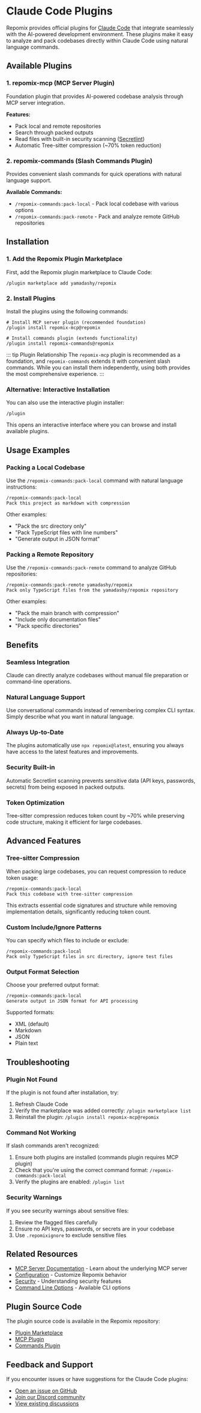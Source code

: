 # Claude Code Plugins

Repomix provides official plugins for [Claude Code](https://docs.anthropic.com/en/docs/claude-code/overview) that integrate seamlessly with the AI-powered development environment. These plugins make it easy to analyze and pack codebases directly within Claude Code using natural language commands.

## Available Plugins

### 1. repomix-mcp (MCP Server Plugin)

Foundation plugin that provides AI-powered codebase analysis through MCP server integration.

**Features:**
- Pack local and remote repositories
- Search through packed outputs
- Read files with built-in security scanning ([Secretlint](https://github.com/secretlint/secretlint))
- Automatic Tree-sitter compression (~70% token reduction)

### 2. repomix-commands (Slash Commands Plugin)

Provides convenient slash commands for quick operations with natural language support.

**Available Commands:**
- `/repomix-commands:pack-local` - Pack local codebase with various options
- `/repomix-commands:pack-remote` - Pack and analyze remote GitHub repositories

## Installation

### 1. Add the Repomix Plugin Marketplace

First, add the Repomix plugin marketplace to Claude Code:

```text
/plugin marketplace add yamadashy/repomix
```

### 2. Install Plugins

Install the plugins using the following commands:

```text
# Install MCP server plugin (recommended foundation)
/plugin install repomix-mcp@repomix

# Install commands plugin (extends functionality)
/plugin install repomix-commands@repomix
```

::: tip Plugin Relationship
The `repomix-mcp` plugin is recommended as a foundation, and `repomix-commands` extends it with convenient slash commands. While you can install them independently, using both provides the most comprehensive experience.
:::

### Alternative: Interactive Installation

You can also use the interactive plugin installer:

```text
/plugin
```

This opens an interactive interface where you can browse and install available plugins.

## Usage Examples

### Packing a Local Codebase

Use the `/repomix-commands:pack-local` command with natural language instructions:

```text
/repomix-commands:pack-local
Pack this project as markdown with compression
```

Other examples:
- "Pack the src directory only"
- "Pack TypeScript files with line numbers"
- "Generate output in JSON format"

### Packing a Remote Repository

Use the `/repomix-commands:pack-remote` command to analyze GitHub repositories:

```text
/repomix-commands:pack-remote yamadashy/repomix
Pack only TypeScript files from the yamadashy/repomix repository
```

Other examples:
- "Pack the main branch with compression"
- "Include only documentation files"
- "Pack specific directories"

## Benefits

### Seamless Integration
Claude can directly analyze codebases without manual file preparation or command-line operations.

### Natural Language Support
Use conversational commands instead of remembering complex CLI syntax. Simply describe what you want in natural language.

### Always Up-to-Date
The plugins automatically use `npx repomix@latest`, ensuring you always have access to the latest features and improvements.

### Security Built-in
Automatic Secretlint scanning prevents sensitive data (API keys, passwords, secrets) from being exposed in packed outputs.

### Token Optimization
Tree-sitter compression reduces token count by ~70% while preserving code structure, making it efficient for large codebases.

## Advanced Features

### Tree-sitter Compression

When packing large codebases, you can request compression to reduce token usage:

```text
/repomix-commands:pack-local
Pack this codebase with tree-sitter compression
```

This extracts essential code signatures and structure while removing implementation details, significantly reducing token count.

### Custom Include/Ignore Patterns

You can specify which files to include or exclude:

```text
/repomix-commands:pack-local
Pack only TypeScript files in src directory, ignore test files
```

### Output Format Selection

Choose your preferred output format:

```text
/repomix-commands:pack-local
Generate output in JSON format for API processing
```

Supported formats:
- XML (default)
- Markdown
- JSON
- Plain text

## Troubleshooting

### Plugin Not Found

If the plugin is not found after installation, try:

1. Refresh Claude Code
2. Verify the marketplace was added correctly: `/plugin marketplace list`
3. Reinstall the plugin: `/plugin install repomix-mcp@repomix`

### Command Not Working

If slash commands aren't recognized:

1. Ensure both plugins are installed (commands plugin requires MCP plugin)
2. Check that you're using the correct command format: `/repomix-commands:pack-local`
3. Verify the plugins are enabled: `/plugin list`

### Security Warnings

If you see security warnings about sensitive files:

1. Review the flagged files carefully
2. Ensure no API keys, passwords, or secrets are in your codebase
3. Use `.repomixignore` to exclude sensitive files

## Related Resources

- [MCP Server Documentation](/guide/mcp-server) - Learn about the underlying MCP server
- [Configuration](/guide/configuration) - Customize Repomix behavior
- [Security](/guide/security) - Understanding security features
- [Command Line Options](/guide/command-line-options) - Available CLI options

## Plugin Source Code

The plugin source code is available in the Repomix repository:

- [Plugin Marketplace](https://github.com/yamadashy/repomix/tree/main/.claude-plugin)
- [MCP Plugin](https://github.com/yamadashy/repomix/tree/main/.claude/plugins/repomix-mcp)
- [Commands Plugin](https://github.com/yamadashy/repomix/tree/main/.claude/plugins/repomix-commands)

## Feedback and Support

If you encounter issues or have suggestions for the Claude Code plugins:

- [Open an issue on GitHub](https://github.com/yamadashy/repomix/issues)
- [Join our Discord community](https://discord.gg/wNYzTwZFku)
- [View existing discussions](https://github.com/yamadashy/repomix/discussions)
